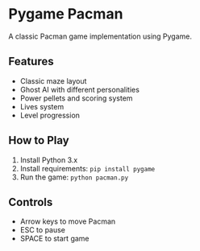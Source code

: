 # Pygame Pacman

A classic Pacman game implementation using Pygame.

## Features
- Classic maze layout
- Ghost AI with different personalities
- Power pellets and scoring system
- Lives system
- Level progression

## How to Play
1. Install Python 3.x
2. Install requirements: `pip install pygame`
3. Run the game: `python pacman.py`

## Controls
- Arrow keys to move Pacman
- ESC to pause
- SPACE to start game

